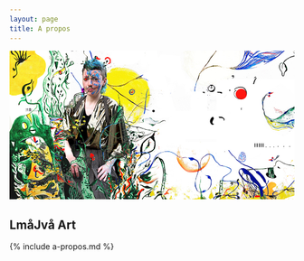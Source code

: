 ```yaml
---
layout: page
title: A propos
---
```


![](assets/media/image-moi.jpeg)

## LmåJvå Art

{% include a-propos.md %}
